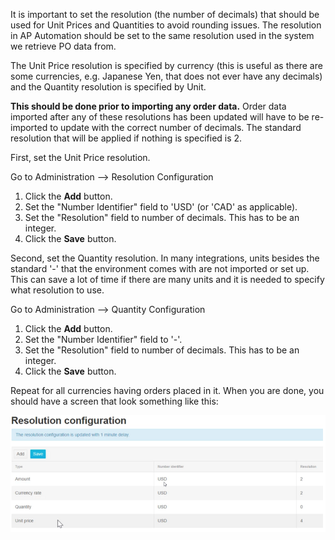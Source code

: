 It is important to set the resolution (the number of decimals) that should be used for Unit Prices and Quantities to avoid rounding issues. The resolution in AP Automation should be set to the same resolution used in the system we retrieve PO data from. 

The Unit Price resolution is specified by currency (this is useful as there are some currencies, e.g. Japanese Yen, that does not ever have any decimals) and the Quantity resolution is specified by Unit. 

**This should be done prior to importing any order data.** Order data imported after any of these resolutions has been updated will have to be re-imported to update with the correct number of decimals. The standard resolution that will be applied if nothing is specified is 2.

First, set the Unit Price resolution. 

Go to Administration --> Resolution Configuration

1. Click the **Add** button.
2. Set the "Number Identifier" field to 'USD' (or 'CAD' as applicable).
3. Set the "Resolution" field to number of decimals. This has to be an integer.
4. Click the **Save** button.

Second, set the Quantity resolution. In many integrations, units besides the standard '-' that the environment comes with are not imported or set up. This can save a lot of time if there are many units and it is needed to specify what resolution to use. 

Go to Administration --> Quantity Configuration

1. Click the **Add** button.
2. Set the "Number Identifier" field to '-'.
3. Set the "Resolution" field to number of decimals. This has to be an integer.
4. Click the **Save** button.

Repeat for all currencies having orders placed in it. When you are done, you should have a screen that look something like this:

![](../../images/Resolution_setup.png)


